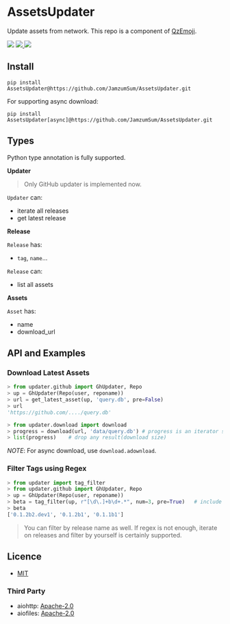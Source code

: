 # AssetsUpdater

Update assets from network. This repo is a component of [QzEmoji][qzemoji].

<div>

<img src="https://img.shields.io/badge/python-3.8%2F3.9-blue">

<a href="https://github.com/JamzumSum/AssetsUpdater/actions/workflows/test.yml">
<img src="https://github.com/JamzumSum/AssetsUpdater/actions/workflows/test.yml/badge.svg">
</a>

<a href="https://github.com/JamzumSum/AssetsUpdater/releases">
<img src="https://img.shields.io/github/v/release/JamzumSum/AssetsUpdater?include_prereleases&logo=github">
</a>

</div>

## Install

~~~ shell
pip install AssetsUpdater@https://github.com/JamzumSum/AssetsUpdater.git
~~~

For supporting async download: 

~~~ shell
pip install AssetsUpdater[async]@https://github.com/JamzumSum/AssetsUpdater.git
~~~

## Types

Python type annotation is fully supported.

**Updater**

> Only GitHub updater is implemented now.

`Updater` can:
- iterate all releases
- get latest release

**Release**

`Release` has:
- `tag`, `name`...

`Release` can:
- list all assets

**Assets**

`Asset` has:
- name
- download_url

## API and Examples

### Download Latest Assets

~~~ python
> from updater.github import GhUpdater, Repo
> up = GhUpdater(Repo(user, reponame))
> url = get_latest_asset(up, 'query.db', pre=False)   
> url 
'https://github.com/..../query.db'

> from updater.download import download
> progress = download(url, 'data/query.db') # progress is an iterator specifying download size
> list(progress)    # drop any result(download size)
~~~

*NOTE*: For async download, use `download.adownload`.

### Filter Tags using Regex

~~~ python
> from updater import tag_filter
> from updater.github import GhUpdater, Repo
> up = GhUpdater(Repo(user, reponame))
> beta = tag_filter(up, r"[\d\.]+b\d+.*", num=3, pre=True)   # include pre-release; limited to the first 3 results
> beta
['0.1.2b2.dev1', '0.1.2b1', '0.1.1b1']
~~~

> You can filter by release name as well. If regex is not enough, iterate on releases and filter by yourself is certainly supported.

## Licence

- [MIT](https://github.com/JamzumSum/AssetsUpdater/blob/master/LICENSE)

### Third Party

- aiohttp: [Apache-2.0](https://github.com/aio-libs/aiohttp/blob/master/LICENSE.txt)
- aiofiles: [Apache-2.0](https://github.com/Tinche/aiofiles/blob/master/LICENSE)


[qzemoji]: https://github.com/JamzumSum/QzEmoji "Transfer Qzone Emoji to text."
